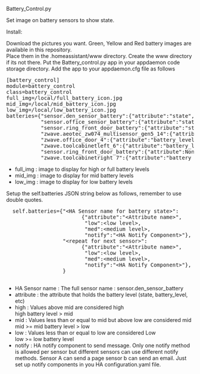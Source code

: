 Battery_Control.py

  Set image on battery sensors to show state.

  Install:

  Download the pictures you want.  Green, Yellow and Red battery images 
  are available in this repository.  
  Place them in the .homeassistant/www directory.  Create the www directory if its not there.
  Put the Battery_control.py app in your appdaemon code storage directory.
  Add the app to your appdaemon.cfg file as follows
<pre>
[battery_control]
module=battery_control
class=battery_control
full_img=/local/full_battery_icon.jpg
mid_img=/local/mid_battery_icon.jpg
low_img=/local/low_battery_icon.jpg
batteries={"sensor.den_sensor_battery":{"attribute":"state","low":10,"mid":60,"notify":"EmailChip"},
           "sensor.office_sensor_battery":{"attribute":"state","low":10,"mid":60,"notify":"EmailSusan"},
           "sensor.ring_front_door_battery":{"attribute":"state","low":10,"mid":60,"notify":"EmailCharlie"},
           "zwave.aeotec_zw074_multisensor_gen5_14":{"attribute":"battery_level","low":10,"mid":60,"notify":"TextSam"},
           "zwave.office_door_4":{"attribute":"battery_level","low":10,"mid":60,"notify":"EmailChip"},
           "zwave.toolcabinetleft_6":{"attribute":"battery_level","low":10,"mid":60,"notify":"EmailChip"},
           "sensor.ring_front_door_battery":{"attribute":None,"low":10,"mid":60,"notify":"EmailChip"},
           "zwave.toolcabinetright_7":{"attribute":"battery_level","low":10,"mid":60,"notify":"EmailChip"}}
</pre>
<ul>
<li>full_img : image to display for high or full battery levels
<li>mid_img : image to display for mid battery levels
<li>low_img : image to display for low battery levels
</ul><p>
  Setup the self.batteries JSON string below as follows, remember to use double quotes.
  <pre>
  self.batteries={"&LTHA Sensor name for battery state&GT":
                        {"attribute":"&LTAttribute name&GT",
                         "low":&LTlow level&GT,
                         "med":&LTmedium level&GT,
                         "notify":"&LTHA Notify Component&GT"},
                  "&LTrepeat for next sensor&GT":
                        {"attribute":"&LTAttribute name&GT",
                         "low":&LTlow level&GT,
                         "med":&LTmedium level&GT,
                         "notify":"&LTHA Notify Component&GT"},
                  }
                  </pre>
<ul>                  
<li>HA Sensor name : The full sensor name : sensor.den_sensor_battery
<li>attribute : the attribute that holds the battery level (state, battery_level, etc)
<li>high : Values above mid are considered high<br>
high battery level > mid
<li>mid : Values less than or equal to mid but above low are considered mid <br>
mid >= mid battery level > low
<li>low : Values less than or equal to low are considered Low<br>
low >= low battery level
<li>notify : HA notify component to send message.  Only one notify method is allowed per
sensor but different sensors can use different notify methods.  Sensor A can send a page
sensor b can send an email.  Just set up notify components in you HA configuration.yaml file.
</ul>